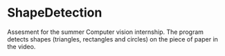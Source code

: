 # ShapeDetection
Assesment for the summer Computer vision internship. The program detects shapes (triangles, rectangles and circles) on the piece of paper in the video.
